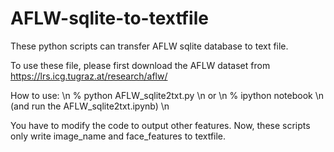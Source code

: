 # AFLW-sqlite-to-textfile

These python scripts can transfer AFLW sqlite database to text file.

To use these file, please first download the AFLW dataset from https://lrs.icg.tugraz.at/research/aflw/

How to use: \n
	% python AFLW_sqlite2txt.py \n
		or \n
	% ipython notebook \n
	(and run the AFLW_sqlite2txt.ipynb) \n

You have to modify the code to output other features. Now, these scripts only write image_name and face_features to textfile. 
